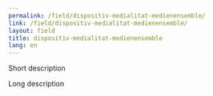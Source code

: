 ```yaml
---
permalink: /field/dispositiv-medialitat-medienensemble/
link: /field/dispositiv-medialitat-medienensemble/
layout: field
title: dispositiv-medialitat-medienensemble
lang: en
---
```


Short description
<!-- more -->

Long description
